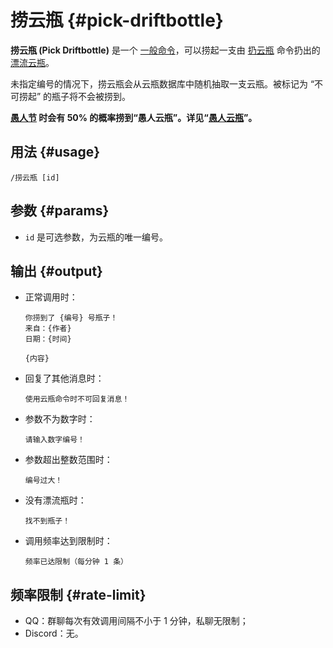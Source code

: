 # 捞云瓶 {#pick-driftbottle}

**捞云瓶 (Pick Driftbottle)** 是一个 [一般命令](/general/)，可以捞起一支由 [扔云瓶](/general/driftbottle/throw.md) 命令扔出的 [漂流云瓶](/general/driftbottle/)。

未指定编号的情况下，捞云瓶会从云瓶数据库中随机抽取一支云瓶。被标记为 “不可捞起” 的瓶子将不会被捞到。

**[愚人节](/timeline/#april) 时会有 50% 的概率捞到“愚人云瓶”。详见“[愚人云瓶](/technical/aprilbottles.md)”。**

## 用法 {#usage}

```
/捞云瓶 [id]
```

## 参数 {#params}

* `id` 是可选参数，为云瓶的唯一编号。

## 输出 {#output}

* 正常调用时：

  ```
  你捞到了 {编号} 号瓶子！
  来自：{作者}
  日期：{时间}
  
  {内容}
  ```

* 回复了其他消息时：

  ```
  使用云瓶命令时不可回复消息！
  ```

* 参数不为数字时：

  ```
  请输入数字编号！
  ```

* 参数超出整数范围时：

  ```
  编号过大！
  ```

* 没有漂流瓶时：

  ```
  找不到瓶子！
  ```

* 调用频率达到限制时：

  ```
  频率已达限制（每分钟 1 条）
  ```

## 频率限制 {#rate-limit}

* QQ：群聊每次有效调用间隔不小于 1 分钟，私聊无限制；
* Discord：无。